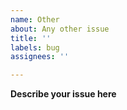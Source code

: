 ```yaml
---
name: Other
about: Any other issue
title: ''
labels: bug
assignees: ''

---
```


**Describe your issue here**
